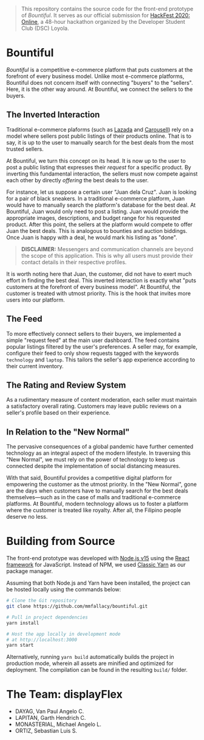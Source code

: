 > This repository contains the source code for the front-end prototype of _Bountiful_. It serves as our official submission for [HackFest 2020: Online](https://hackfest.dscadmu.org), a 48-hour hackathon organized by the Developer Student Club (DSC) Loyola.

# Bountiful
_Bountiful_ is a competitive e-commerce platform that puts customers at the forefront of every business model. Unlike most e-commerce platforms, Bountiful does not concern itself with connecting "buyers" to the "sellers". Here, it is the other way around. At Bountiful, we connect the sellers to the buyers.

## The Inverted Interaction
Traditional e-commerce plaforms (such as [Lazada](https://www.lazada.com.ph) and [Carousell](https://www.carousell.ph)) rely on a model where sellers post public listings of their products online. That is to say, it is up to the user to manually search for the best deals from the most trusted sellers.

At Bountiful, we turn this concept on its head. It is now up to the user to post a public listing that expresses their _request_ for a specific product. By inverting this fundamental interaction, the sellers must now compete against each other by directly _offering_ the best deals to the user.

For instance, let us suppose a certain user "Juan dela Cruz". Juan is looking for a pair of black sneakers. In a traditional e-commerce platform, Juan would have to manually search the platform's database for the best deal. At Bountiful, Juan would only need to post a listing. Juan would provide the appropriate images, descriptions, and budget range for his requested product. After this point, the sellers at the platform would compete to offer Juan the best deals. This is analogous to bounties and auction biddings. Once Juan is happy with a deal, he would mark his listing as "done".

> **DISCLAIMER:** Messengers and communication channels are beyond the scope of this application. This is why all users must provide their contact details in their respective profiles.

It is worth noting here that Juan, the customer, did not have to exert much effort in finding the best deal. This inverted interaction is exactly what "puts customers at the forefront of every business model". At Bountiful, the customer is treated with utmost priority. This is the hook that invites more users into our platform.

## The Feed
To more effectively connect sellers to their buyers, we implemented a simple "request feed" at the main user dashboard. The feed contains popular listings filtered by the user's preferences. A seller may, for example, configure their feed to only show requests tagged with the keywords `technology` and `laptop`. This tailors the seller's app experience according to their current inventory.

## The Rating and Review System
As a rudimentary measure of content moderation, each seller must maintain a satisfactory overall rating. Customers may leave public reviews on a seller's profile based on their experience.

## In Relation to the "New Normal"
The pervasive consequences of a global pandemic have further cemented technology as an integral aspect of the modern lifestyle. In traversing this "New Normal", we must rely on the power of technology to keep us connected despite the implementation of social distancing measures.

With that said, Bountiful provides a competitive digital platform for empowering the customer as the utmost priority. In the "New Normal", gone are the days when customers have to manually search for the best deals themselves—such as in the case of malls and traditional e-commerce platforms. At Bountiful, modern technology allows us to foster a platform where the customer is treated like royalty. After all, the Filipino people deserve no less.

# Building from Source
The front-end prototype was developed with [Node.js v15](https://nodejs.org/en/blog/release/v15.3.0/) using the [React framework](https://reactjs.org) for JavaScript. Instead of NPM, we used [Classic Yarn](https://classic.yarnpkg.com/lang/en/) as our package manager.

Assuming that both Node.js and Yarn have been installed, the project can be hosted locally using the commands below:
```bash
# Clone the Git repository
git clone https://github.com/mmfallacy/bountiful.git

# Pull in project dependencies
yarn install

# Host the app locally in development mode
# at http://localhost:3000
yarn start
```

Alternatively, running `yarn build` automatically builds the project in production mode, wherein all assets are minified and optimized for deployment. The compilation can be found in the resulting `build/` folder.

# The Team: displayFlex
* DAYAG, Van Paul Angelo C.
* LAPITAN, Garth Hendrich C.
* MONASTERIAL, Michael Angelo L.
* ORTIZ, Sebastian Luis S.
